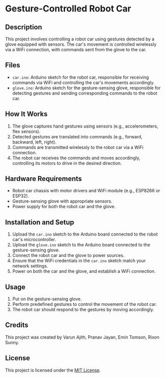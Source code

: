 # Gesture-Controlled Robot Car

## Description
This project involves controlling a robot car using gestures detected by a glove equipped with sensors. The car's movement is controlled wirelessly via a WiFi connection, with commands sent from the glove to the car.

## Files
- `car.ino`: Arduino sketch for the robot car, responsible for receiving commands via WiFi and controlling the car's movements accordingly.
- `glove.ino`: Arduino sketch for the gesture-sensing glove, responsible for detecting gestures and sending corresponding commands to the robot car.

## How It Works
1. The glove captures hand gestures using sensors (e.g., accelerometers, flex sensors).
2. Detected gestures are translated into commands (e.g., forward, backward, left, right).
3. Commands are transmitted wirelessly to the robot car via a WiFi connection.
4. The robot car receives the commands and moves accordingly, controlling its motors to drive in the desired direction.

## Hardware Requirements
- Robot car chassis with motor drivers and WiFi module (e.g., ESP8266 or ESP32).
- Gesture-sensing glove with appropriate sensors.
- Power supply for both the robot car and the glove.

## Installation and Setup
1. Upload the `car.ino` sketch to the Arduino board connected to the robot car's microcontroller.
2. Upload the `glove.ino` sketch to the Arduino board connected to the gesture-sensing glove.
3. Connect the robot car and the glove to power sources.
4. Ensure that the WiFi credentials in the `car.ino` sketch match your network settings.
5. Power on both the car and the glove, and establish a WiFi connection.

## Usage
1. Put on the gesture-sensing glove.
2. Perform predefined gestures to control the movement of the robot car.
3. The robot car should respond to the gestures by moving accordingly.

## Credits
This project was created by Varun Ajith, Pranav Jayan, Emin Tomson, Rixon Sunny.

## License
This project is licensed under the [MIT License](LICENSE).

